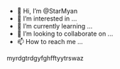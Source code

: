 - 👋 Hi, I’m @StarMyan
- 👀 I’m interested in ...
- 🌱 I’m currently learning ...
- 💞️ I’m looking to collaborate on ...
- 📫 How to reach me ...

<!---
Actions bug fixes for the week of August 21, 2023 (#41430)s.
--->
myrdgtrdgyfghfftyytrswaz
